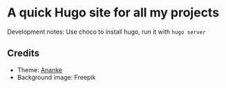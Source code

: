 # A quick Hugo site for all my projects

Development notes: Use choco to install hugo, run it with `hugo server`

## Credits

- Theme: [Ananke](https://github.com/theNewDynamic/gohugo-theme-ananke/tree/33178c0d498edb18634bfe0f906ca191796ce307)
- Background image: Freepik
